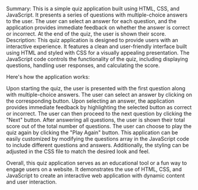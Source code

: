 Summary:
This is a simple quiz application built using HTML, CSS, and JavaScript. It presents a series of questions with multiple-choice answers to the user. The user can select an answer for each question, and the application provides immediate feedback on whether the answer is correct or incorrect. At the end of the quiz, the user is shown their score.
Description:
This quiz application is designed to provide users with an interactive experience. It features a clean and user-friendly interface built using HTML and styled with CSS for a visually appealing presentation. The JavaScript code controls the functionality of the quiz, including displaying questions, handling user responses, and calculating the score.

Here's how the application works:

Upon starting the quiz, the user is presented with the first question along with multiple-choice answers.
The user can select an answer by clicking on the corresponding button.
Upon selecting an answer, the application provides immediate feedback by highlighting the selected button as correct or incorrect.
The user can then proceed to the next question by clicking the "Next" button.
After answering all questions, the user is shown their total score out of the total number of questions.
The user can choose to play the quiz again by clicking the "Play Again" button.
This application can be easily customized by modifying the questions array in the JavaScript code to include different questions and answers. Additionally, the styling can be adjusted in the CSS file to match the desired look and feel.

Overall, this quiz application serves as an educational tool or a fun way to engage users on a website. It demonstrates the use of HTML, CSS, and JavaScript to create an interactive web application with dynamic content and user interaction.





